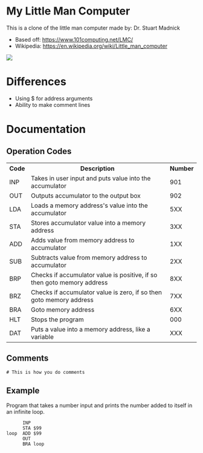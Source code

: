 

# My Little Man Computer
This is a clone of the little man computer made by: Dr. Stuart Madnick
- Based off: https://www.101computing.net/LMC/
- Wikipedia: https://en.wikipedia.org/wiki/Little_man_computer

<img src="https://i.imgur.com/AWhz3zx.png">

# Differences
- Using $ for address arguments
- Ability to make comment lines

# Documentation

## Operation Codes
<table>
  <tr>
    <th>Code</th>
    <th>Description</th>
    <th>Number</th>
  </tr>
  <tr>
    <td>INP</td>
    <td>Takes in user input and puts value into the accumulator</td>
    <td>901</td>
  </tr>
  <tr>
    <td>OUT</td>
    <td>Outputs accumulator to the output box</td>
    <td>902</td>
  </tr>
  <tr>
    <td>LDA</td>
    <td>Loads a memory address's value into the accumulator</td>
    <td>5XX</td>
  </tr>
  <tr>
    <td>STA</td>
    <td>Stores accumulator value into a memory address</td>
    <td>3XX</td>
  </tr>
  <tr>
    <td>ADD</td>
    <td>Adds value from memory address to accumulator</td>
    <td>1XX</td>
  </tr>
  <tr>
    <td>SUB</td>
    <td>Subtracts value from memory address to accumulator</td>
    <td>2XX</td>
  </tr>
  <tr>
    <td>BRP</td>
    <td>Checks if accumulator value is positive, if so then goto memory address</td>
    <td>8XX</td>
  </tr>
  <tr>
    <td>BRZ</td>
    <td>Checks if accumulator value is zero, if so then goto memory address</td>
    <td>7XX</td>
  </tr>
  <tr>
    <td>BRA</td>
    <td>Goto memory address</td>
    <td>6XX</td>
  </tr>  
  <tr>
    <td>HLT</td>
    <td>Stops the program</td>
    <td>000</td>
  </tr>  
  <tr>
    <td>DAT</td>
    <td>Puts a value into a memory address, like a variable</td>
    <td>XXX</td>
  </tr>  
</table>

## Comments
```
# This is how you do comments
```

## Example
Program that takes a number input and prints 
the number added to itself in an infinite loop.
```
      INP
      STA $99
loop  ADD $99
      OUT
      BRA loop
```
